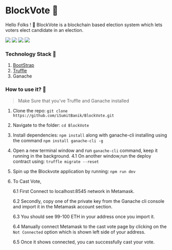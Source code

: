 # BlockVote 🤝
Hello Folks ! 🏻
BlockVote is a blockchain based election system which lets voters elect candidate in an election.

![](https://img.shields.io/github/languages/code-size/iSumitBanik/BlockVote?style=flat-square) ![](https://img.shields.io/github/stars/iSumitBanik/BlockVote?style=flat-square) ![](https://img.shields.io/github/last-commit/iSumitBanik/BlockVote?style=flat-square) ![](https://img.shields.io/github/followers/iSumitBanik?style=flat-square)

### Technology Stack 🎨
1. [BootStrap](https://getbootstrap.com/) 
2. [Truffle](https://www.trufflesuite.com/) 
3. Ganache 

### How to use it? 🎉

>Make Sure that you've Truffle and Ganache installed

1. Clone the repo: `git clone https://github.com/iSumitBanik/BlockVote.git`
2. Navigate to the folder: `cd BlockVote`
3. Install dependencies: `npm install` along with ganache-cli installing using the command `npm install ganache-cli -g`
4. Open a new terminal window and run `ganache-cli` command, keep it running in the background.
  4.1 On another window,run the deploy  contract using: `truffle migrate --reset`
5. Spin up the Blockvote application by running: `npm run dev`
6. To Cast Vote, 

    6.1 First Connect to localhost:8545 network in Metamask.
    
    6.2 Secondly, copy one of the private key from the Ganache cli console and import it in the Metamask account section.
  
    6.3 You should see 99-100 ETH in your address once you import it.
  
    6.4 Manually connect Metamask to the cast vote page by clicking on the `Not Connected` option which is shown left side of your address.
  
    6.5 Once it shows connected, you can successfully cast your vote.

